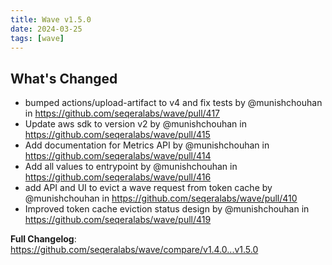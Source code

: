 ```yaml
---
title: Wave v1.5.0
date: 2024-03-25
tags: [wave]
---
```


## What's Changed
* bumped actions/upload-artifact to v4 and fix tests by @munishchouhan in https://github.com/seqeralabs/wave/pull/417
* Update aws sdk to version v2 by @munishchouhan in https://github.com/seqeralabs/wave/pull/415
* Add documentation for Metrics API by @munishchouhan in https://github.com/seqeralabs/wave/pull/414
* Add all values to entrypoint by @munishchouhan in https://github.com/seqeralabs/wave/pull/416
* add API and UI to evict a wave request from token cache   by @munishchouhan in https://github.com/seqeralabs/wave/pull/410
* Improved token cache eviction status design by @munishchouhan in https://github.com/seqeralabs/wave/pull/419


**Full Changelog**: https://github.com/seqeralabs/wave/compare/v1.4.0...v1.5.0
